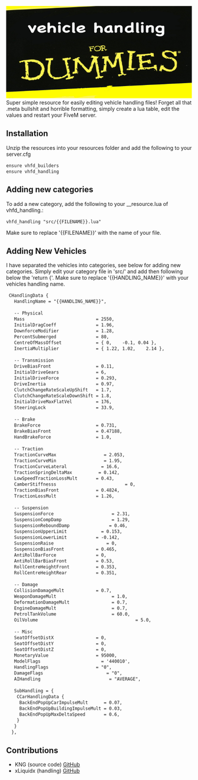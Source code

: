 <img src="https://raw.githubusercontent.com/jamessc0tt/Vehicle-Handling-For-Dummies/master/icon.jpg" height="250px" width="100%">
Super simple resource for easily editing vehicle handling files! Forget all that .meta bullshit and horrible formatting, simply create a lua table, edit the values and restart your FiveM server.

## Installation
Unzip the resources into your resources folder and add the following to your server.cfg
```
ensure vhfd_builders
ensure vhfd_handling
```

## Adding new categories
To add a new category, add the following to your __resource.lua of vhfd_handling.:
```
vhfd_handling "src/{{FILENAME}}.lua"
```
Make sure to replace '{{FILENAME}}' with the name of your file.

## Adding New Vehicles
I have separated the vehicles into categories, see below for adding new categories. Simply edit your category file in 'src/' and add then following below the 'return {'. Make sure to replace '{{HANDLING_NAME}}' with your vehicles handling name.
```
 CHandlingData {
   HandlingName = "{{HANDLING_NAME}}",
   
   -- Physical
   Mass                           = 2550, 
   InitialDragCoeff               = 1.96,
   DownforceModifier              = 1.28,
   PercentSubmerged               = 80,
   CentreOfMassOffset             = { 0,    -0.1, 0.04 },
   InertiaMultiplier              = { 1.22, 1.02,    2.14 },

   -- Transmission
   DriveBiasFront                 = 0.11,
   InitialDriveGears              = 6,
   InitialDriveForce              = 0.293,
   DriveInertia                   = 0.97,
   ClutchChangeRateScaleUpShift   = 1.7,
   ClutchChangeRateScaleDownShift = 1.8,
   InitialDriveMaxFlatVel         = 176,
   SteeringLock                   = 33.9,

   -- Brake
   BrakeForce                     = 0.731,
   BrakeBiasFront                 = 0.47188,
   HandBrakeForce                 = 1.0,

   -- Traction
   TractionCurveMax     	         = 2.053,
   TractionCurveMin     	         = 1.95,
   TractionCurveLateral	 	        = 16.6,
   TractionSpringDeltaMax 	       = 0.142,
   LowSpeedTractionLossMult	      = 0.43,
   CamberStiffnesss		    	    	 	 = 0,
   TractionBiasFront       	      = 0.4824,
   TractionLossMult        	      = 1.26,

   -- Suspension
   SuspensionForce      	    	    = 2.31,
   SuspensionCompDamp   	    	    = 1.29,
   SuspensionReboundDamp 	    	   = 0.46,
   SuspensionUpperLimit  	        = 0.153,
   SuspensionLowerLimit           = -0.142,
   SuspensionRaise		              = 0,
   SuspensionBiasFront            = 0.465,
   AntiRollBarForce	              = 0,
   AntiRollBarBiasFront           = 0.53,
   RollCentreHeightFront          = 0.353,
   RollCentreHeightRear           = 0.351,

   -- Damage
   CollisionDamageMult            = 0.7,
   WeaponDamageMult			            = 1.0,
   DeformationDamageMult		        = 0.7,
   EngineDamageMult			            = 0.7,
   PetrolTankVolume			            = 60.0,
   OilVolume					                 = 5.0,

   -- Misc
   SeatOffsetDistX                = 0,
   SeatOffsetDistY                = 0,
   SeatOffsetDistZ                = 0,
   MonetaryValue                  = 95000,
   ModelFlags	                   	= '440010',
   HandlingFlags                  = "0",
   DamageFlags		                  = "0",
   AIHandling		                   = "AVERAGE",

   SubHandling = {
    CCarHandlingData {
     BackEndPopUpCarImpulseMult      = 0.07,
     BackEndPopUpBuildingImpulseMult = 0.03,
     BackEndPopUpMaxDeltaSpeed       = 0.6,
    }
   }
  },
```

## Contributions
 - KNG (source code) [GitHub](https://github.com/Kngrektor)
 - xLiquidx (handling) [GitHub](https://github.com/xLiquidx)
